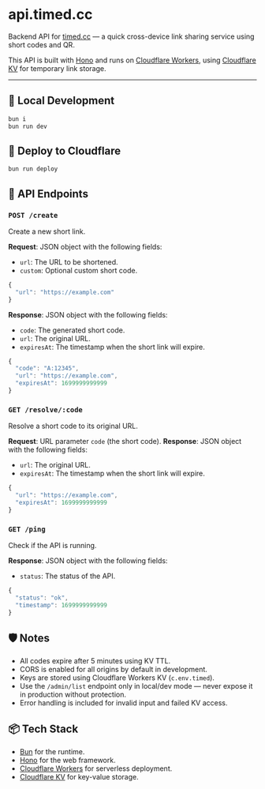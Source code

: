 # api.timed.cc

Backend API for [timed.cc](https://timed.cc) — a quick cross-device link sharing service using short codes and QR.

This API is built with [Hono](https://hono.dev) and runs on [Cloudflare Workers](https://developers.cloudflare.com/workers/), using [Cloudflare KV](https://developers.cloudflare.com/workers/runtime-apis/kv/) for temporary link storage.

---

## 🔧 Local Development

```bash
bun i
bun run dev
```

## 🚀 Deploy to Cloudflare

```bash
bun run deploy
```

## 🧪 API Endpoints

### `POST /create`

Create a new short link.

**Request**: JSON object with the following fields:

- `url`: The URL to be shortened.
- `custom`: Optional custom short code.

```js
{
  "url": "https://example.com"
}
```

**Response**: JSON object with the following fields:

- `code`: The generated short code.
- `url`: The original URL.
- `expiresAt`: The timestamp when the short link will expire.

```js
{
  "code": "A:12345",
  "url": "https://example.com",
  "expiresAt": 1699999999999
}
```

### `GET /resolve/:code`

Resolve a short code to its original URL.

**Request**: URL parameter `code` (the short code).
**Response**: JSON object with the following fields:

- `url`: The original URL.
- `expiresAt`: The timestamp when the short link will expire.

```js
{
  "url": "https://example.com",
  "expiresAt": 1699999999999
}
```

### `GET /ping`

Check if the API is running.

**Response**: JSON object with the following fields:

- `status`: The status of the API.

```js
{
  "status": "ok",
  "timestamp": 1699999999999
}
```

## 🛡️ Notes

- All codes expire after 5 minutes using KV TTL.
- CORS is enabled for all origins by default in development.
- Keys are stored using Cloudflare Workers KV (`c.env.timed`).
- Use the `/admin/list` endpoint only in local/dev mode — never expose it in production without protection.
- Error handling is included for invalid input and failed KV access.

## 📦 Tech Stack

- [Bun](https://bun.sh) for the runtime.
- [Hono](https://hono.dev) for the web framework.
- [Cloudflare Workers](https://developers.cloudflare.com/workers/) for serverless deployment.
- [Cloudflare KV](https://developers.cloudflare.com/workers/runtime-apis/kv/) for key-value storage.

